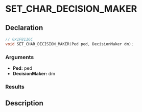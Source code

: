 # SET_CHAR_DECISION_MAKER

## Declaration
```cpp
// 0x1F8116C
void SET_CHAR_DECISION_MAKER(Ped ped, DecisionMaker dm);
```

### Arguments
- **Ped:** ped
- **DecisionMaker:** dm

### Results

## Description
